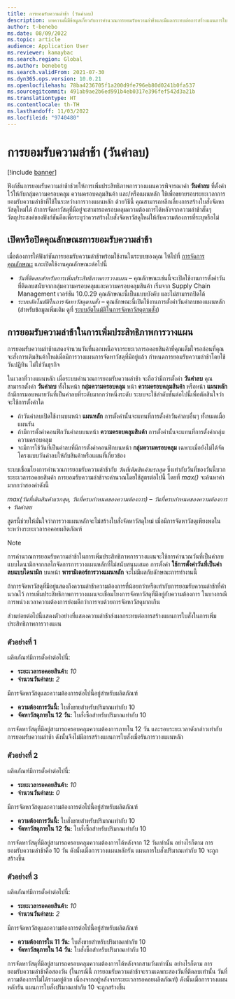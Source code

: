 ```yaml
---
title: การยอมรับความล่าช้า (วันค่าลบ)
description: บทความนี้มีข้อมูลเกี่ยวกับการคํานวณการยอมรับความล่าช้าและมีผลกระทบต่อการสร้างแผนการใบสั่งในการเพิ่มประสิทธิภาพการวางแผน
author: t-benebo
ms.date: 08/09/2022
ms.topic: article
audience: Application User
ms.reviewer: kamaybac
ms.search.region: Global
ms.author: benebotg
ms.search.validFrom: 2021-07-30
ms.dyn365.ops.version: 10.0.21
ms.openlocfilehash: 78ba4236705f1a200d9fe796eb80d0241b0fa537
ms.sourcegitcommit: 491ab9ae2b6ed991b4eb0317e396fef542d3a21b
ms.translationtype: HT
ms.contentlocale: th-TH
ms.lasthandoff: 11/03/2022
ms.locfileid: "9740480"
---
```

# <a name="delay-tolerance-negative-days"></a>การยอมรับความล่าช้า (วันค่าลบ)
<!-- KFM: Split topic into PO and classic -->

[!include [banner](../../includes/banner.md)]

ฟังก์ชันการยอมรับความล่าช้าช่วยให้การเพิ่มประสิทธิภาพการวางแผนควรพิจารณาค่า **วันค่าลบ** ที่ตั้งค่าไว้ให้กับกลุ่มความครอบคลุม ความครอบคลุมสินค้า และ/หรือแผนหลัก ใช้เพื่อขยายรอบระยะเวลาการยอมรับความล่าช้าที่ใช้ในระหว่างการวางแผนหลัก ด้วยวิธีนี้ คุณสามารถหลีกเลี่ยงการสร้างใบสั่งจัดหาวัสดุใหม่ได้ ถ้าการจัดหาวัสดุที่มีอยู่จะสามารถครอบคลุมความต้องการได้หลังจากความล่าช้าสั้นๆ วัตถุประสงค์ของฟังก์ชันคือเพื่อระบุว่าควรสร้างใบสั่งจัดหาวัสดุใหม่ให้กับความต้องการที่ระบุหรือไม่

## <a name="turn-delay-tolerance-features-on-or-off"></a>เปิดหรือปิดคุณลักษณะการยอมรับความล่าช้า

เมื่อต้องการให้ฟังก์ชันการยอมรับความล่าช้าพร้อมใช้งานในระบบของคุณ ให้ไปที่ [การจัดการคุณลักษณะ](../../../fin-ops-core/fin-ops/get-started/feature-management/feature-management-overview.md) และเปิดใช้งานคุณลักษณะต่อไปนี้

- *วันที่ติดลบสำหรับการเพิ่มประสิทธิภาพการวางแผน* – คุณลักษณะเช่นนี้จะเปิดใช้งานการตั้งค่าวันที่ติดลบสนับจากกลุ่มความครอบคลุมและความครอบคลุมสินค้า เริ่มจาก Supply Chain Management เวอร์ชัน 10.0.29 คุณลักษณะนี้เป็นแบบบังคับ และไม่สามารถปิดได้
- *ระบบอัตโนมัติในการจัดหาวัสดุตามสั่ง* – คุณลักษณะนี้เปิดใช้งานการตั้งค่าวันค่าลบของแผนหลัก (สำหรับข้อมูลเพิ่มเติม ดูที่ [ระบบอัตโนมัติในการจัดหาวัสดุตามสั่ง](../make-to-order-supply-automation.md))

## <a name="delay-tolerance-in-planning-optimization"></a>การยอมรับความล่าช้าในการเพิ่มประสิทธิภาพการวางแผน

การยอมรับความล่าช้าแสดงจํานวนวันที่นอกเหนือจากระยะเวลารอคอยสินค้าที่คุณเต็มใจรอก่อนที่คุณจะสั่งการเติมสินค้าใหม่เมื่อมีการวางแผนการจัดหาวัสดุที่มีอยู่แล้ว กําหนดการยอมรับความล่าช้าโดยใช้วันปฏิทิน ไม่ใช่วันธุรกิจ

ในเวลาที่วางแผนหลัก เมื่อระบบคํานวณการยอมรับความล่าช้า จะถือว่ามีการตั้งค่า **วันค่าลบ** คุณสามารถตั้งค่า **วันค่าลบ** ทั้งในหน้า **กลุ่มความครอบคลุม** หน้า **ความครอบคลุมสินค้า** หรือหน้า **แผนหลัก** ถ้ามีการมอบหมายวันที่เป็นค่าลบที่ระดับมากกว่าหนึ่งระดับ ระบบจะใช้ลำดับชั้นต่อไปนี้เพื่อตัดสินใจว่าจะใช้การตั้งค่าใด

- ถ้าวันค่าลบเปิดใช้งานบนหน้า **แผนหลัก** การตั้งค่านั้นจะแทนที่การตั้งค่าวันค่าลบอื่นๆ ทั้งหมดเมื่อแผนรัน
- ถ้ามีการตั้งค่าคอนฟิกวันค่าลบบนหน้า **ความครอบคลุมสินค้า** การตั้งค่านั้นจะแทนที่การตั้งค่ากลุ่มความครอบคลุม
- จะมีการใช้วันที่เป็นค่าลบที่มีการตั้งค่าคอนฟิกบนหน้า **กลุ่มความครอบคลุม** เฉพาะเมื่อยังไม่ได้จัดโครงแบบวันค่าลบให้กับสินค้าหรือแผนที่เกี่ยวข้อง

ระบบเชื่อมโยงการคํานวณการยอมรับความล่าช้ากับ *วันที่เติมสินค้าแรกสุด* ซึ่งเท่ากับวันที่ของวันนี้บวกระยะเวลารอคอยสินค้า การยอมรับความล่าช้าจะคํานวณโดยใช้สูตรต่อไปนี้ โดยที่ *max()* จะค้นหาค่ามากกว่าสองค่าดังนี้

*max(วันที่เติมสินค้าแรกสุด, วันที่ครบกําหนดของความต้องการ)* – *วันที่ครบกําหนดของความต้องการ* + *วันค่าลบ*

สูตรนี้ช่วยให้มั่นใจว่าการวางแผนหลักจะไม่สร้างใบสั่งจัดหาวัสดุใหม่ เมื่อมีการจัดหาวัสดุเพียงพอในระหว่างระยะเวลารอคอยผลิตภัณฑ์

> [!NOTE]
> การคํานวณการยอมรับความล่าช้าในการเพิ่มประสิทธิภาพการวางแผนจะใช้การคํานวณวันที่เป็นค่าลบแบบไดนามิกจากกลไกจัดการการวางแผนหลักที่ไม่สนับสนุนเสมอ การตั้งค่า **ใช้การตั้งค่าวันที่เป็นค่าลบแบบไดนามิก** บนหน้า **พารามิเตอร์การวางแผนหลัก** จะไม่มีผลกับลักษณะการทำงานนี้

ถ้าการจัดหาวัสดุที่มีอยู่แสดงถึงความล่าช้าความต้องการที่น้อยกว่าหรือเท่ากับการยอมรับความล่าช้าที่คํานวณไว้ การเพิ่มประสิทธิภาพการวางแผนจะเชื่อมโยงการจัดหาวัสดุที่มีอยู่กับความต้องการ ในบางกรณี การหน่วงเวลาความต้องการย่อมดีกว่าการจบด้วยการจัดหาวัสดุมากเกิน

ส่วนย่อยต่อไปนี้แสดงตัวอย่างที่แสดงความล่าช้าส่งผลกระทบต่อการสร้างแผนการใบสั่งในการเพิ่มประสิทธิภาพการวางแผน

### <a name="example-1"></a>ตัวอย่างที่ 1

ผลิตภัณฑ์มีการตั้งค่าต่อไปนี้:

- **ระยะเวลารอคอยสินค้า:** *10*
- **จำนวนวันค่าลบ:** *2*

มีการจัดหาวัสดุและความต้องการต่อไปนี้อยู่สำหรับผลิตภัณฑ์

- **ความต้องการวันนี้:** ใบสั่งขายสำหรับปริมาณเท่ากับ 10
- **จัดหาวัสดุภายใน 12 วัน:** ใบสั่งซื้อสำหรับปริมาณเท่ากับ 10

การจัดหาวัสดุที่มีอยู่สามารถครอบคลุมความต้องการภายใน 12 วัน และรอบระยะเวลาดังกล่าวเท่ากับการยอมรับความล่าช้า ดังนั้นจึงไม่มีการสร้างแผนการใบสั่งเมื่อรันการวางแผนหลัก

### <a name="example-2"></a>ตัวอย่างที่ 2

ผลิตภัณฑ์มีการตั้งค่าต่อไปนี้:

- **ระยะเวลารอคอยสินค้า:** *10*
- **จำนวนวันค่าลบ:** *0*

มีการจัดหาวัสดุและความต้องการต่อไปนี้อยู่สำหรับผลิตภัณฑ์

- **ความต้องการวันนี้:** ใบสั่งขายสำหรับปริมาณเท่ากับ 10
- **จัดหาวัสดุภายใน 12 วัน:** ใบสั่งซื้อสำหรับปริมาณเท่ากับ 10

การจัดหาวัสดุที่มีอยู่สามารถครอบคลุมความต้องการได้หลังจาก 12 วันเท่านั้น อย่างไรก็ตาม การยอมรับความล่าช้าคือ 10 วัน ดังนั้นเมื่อการวางแผนหลักรัน แผนการใบสั่งปริมาณเท่ากับ 10 จะถูกสร้างขึ้น

### <a name="example-3"></a>ตัวอย่างที่ 3

ผลิตภัณฑ์มีการตั้งค่าต่อไปนี้:

- **ระยะเวลารอคอยสินค้า:** *10*
- **จำนวนวันค่าลบ:** *2*

มีการจัดหาวัสดุและความต้องการต่อไปนี้อยู่สำหรับผลิตภัณฑ์

- **ความต้องการใน 11 วัน:** ใบสั่งขายสำหรับปริมาณเท่ากับ 10
- **จัดหาวัสดุภายใน 14 วัน:** ใบสั่งซื้อสำหรับปริมาณเท่ากับ 10

การจัดหาวัสดุที่มีอยู่สามารถครอบคลุมความต้องการได้หลังจากสามวันเท่านั้น อย่างไรก็ตาม การยอมรับความล่าช้าคือสองวัน (ในกรณีนี้ การยอมรับความล่าช้าจะรวมเฉพาะสองวันที่ติดลบเท่านั้น วันที่ความต้องการไม่ได้รวมอยู่ด้วย เนื่องจากอยู่หลังจากระยะเวลารอคอยผลิตภัณฑ์) ดังนั้นเมื่อการวางแผนหลักรัน แผนการใบสั่งปริมาณเท่ากับ 10 จะถูกสร้างขึ้น
